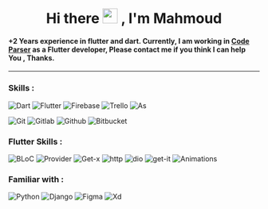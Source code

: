 <h1 align="center">
    Hi there <img src="https://raw.githubusercontent.com/MartinHeinz/MartinHeinz/master/wave.gif" width="30px"> , I'm Mahmoud
</h1>

 ####   +2 Years experience in flutter and dart. Currently, I am working in [Code Parser](https://codeparser.org/) as a Flutter developer, Please contact me if you think I can help You , Thanks.


---
### Skills :
![Dart](https://img.shields.io/static/v1?logo=dart&label=&message=Dart&color=023e8a&logoWidth=20&logoColor=EEE&style=flat-square)
![Flutter](https://img.shields.io/static/v1?logo=flutter&label=&message=Flutter&color=0096c7&logoWidth=20&logoColor=EEE&style=flat-square)
![Firebase](https://img.shields.io/static/v1?logo=firebase&label=&message=Firebase&color=ffbe0b&logoWidth=20&logoColor=000000&style=flat-square)
![Trello](https://img.shields.io/static/v1?logo=Trello&label=&message=Trello&color=3f37c9&logoWidth=20&logoColor=EEE&style=flat-square)
![As](https://img.shields.io/static/v1?logo=android&label=&message=AndroidStudio&color=40916c&logoWidth=20&logoColor=EEE&style=flat-square)

![Git](https://img.shields.io/static/v1?logo=Git&label=&message=Git&color=000000&logoWidth=20&logoColor=EEE&style=flat-square)
![Gitlab](https://img.shields.io/static/v1?logo=github&label=&message=Github&color=000000&logoWidth=20&logoColor=EEE&style=flat-square)
![Github](https://img.shields.io/static/v1?logo=gitlab&label=&message=Gitlab&color=000000&logoWidth=20&logoColor=EEE&style=flat-square)
![Bitbucket](https://img.shields.io/static/v1?logo=bitbucket&label=&message=Bitbucket&color=caf0f8&logoWidth=20&logoColor=000000&style=flat-square)

### Flutter Skills :
![BLoC](https://img.shields.io/static/v1?label=&message=BLoC&color=b7c3f3&logoWidth=20&logoColor=EEE&style=flat-square)
![Provider](https://img.shields.io/static/v1?label=&message=Provider&color=b7c3f3&logoWidth=20&logoColor=EEE&style=flat-square)
![Get-x](https://img.shields.io/static/v1?label=&message=Get-X&color=b7c3f3&logoWidth=20&logoColor=EEE&style=flat-square)
![http](https://img.shields.io/static/v1?label=&message=Http&color=b7c3f3&logoWidth=20&logoColor=EEE&style=flat-square)
![dio](https://img.shields.io/static/v1?label=&message=Dio&color=b7c3f3&logoWidth=20&logoColor=EEE&style=flat-square)
![get-it](https://img.shields.io/static/v1?label=&message=Get-it&color=b7c3f3&logoWidth=20&logoColor=EEE&style=flat-square)
![Animations](https://img.shields.io/static/v1?label=&message=Animations&color=b7c3f3&logoWidth=20&logoColor=EEE&style=flat-square)


### Familiar with :
![Python](https://img.shields.io/static/v1?logo=python&label=&message=Python&color=eb5e28&logoWidth=20&logoColor=EEE&style=flat-square)
![Django](https://img.shields.io/static/v1?logo=django&label=&message=Django&color=004b23&logoWidth=20&logoColor=EEE&style=flat-square)
![Figma](https://img.shields.io/static/v1?logo=figma&label=&message=Figma&color=ff6b6b&logoWidth=20&logoColor=EEE&style=flat-square)
![Xd](https://img.shields.io/static/v1?logo=adobexd&label=&message=AdobeXD&color=973aa8&logoWidth=20&logoColor=EEE&style=flat-square)

<!-- ![Fm](https://img.shields.io/static/v1?label=&message=FamiliarWith&color=ffd60a&logoWidth=20&logoColor=EEE&style=flat-square) -->
<!-- ![Skills](https://img.shields.io/static/v1?label=&message=Skills&color=ffd60a&logoWidth=20&logoColor=EEE&style=flat-square) -->
<!-- ![Design](https://img.shields.io/static/v1?label=&message=DesignPlatform&color=ffd60a&logoWidth=20&logoColor=EEE&style=flat-square) -->
<!-- ![Backend](https://img.shields.io/static/v1?label=&message=Backend&color=ffd60a&logoWidth=20&logoColor=EEE&style=flat-square) -->
<!-- ![Baas](https://img.shields.io/static/v1?label=&message=Baas&color=ffd60a&logoWidth=20&logoColor=EEE&style=flat-square) -->
<!-- ![Languages](https://img.shields.io/static/v1?label=&message=Languages&color=ffd60a&logoWidth=20&logoColor=EEE&style=flat-square) -->
<!-- ![Tools](https://img.shields.io/static/v1?label=&message=Tools&color=ffd60a&logoWidth=20&logoColor=EEE&style=flat-square) -->
<!-- ![Frameworks](https://img.shields.io/static/v1?label=&message=Frameworks&color=ffd60a&logoWidth=20&logoColor=EEE&style=flat-square) -->
<!-- ![VSC](https://img.shields.io/static/v1?label=&message=VSC&color=ffd60a&logoWidth=20&logoColor=EEE&style=flat-square) -->




<!--
**mahmoud-eslami/mahmoud-eslami** is a ✨ _special_ ✨ repository because its `README.md` (this file) appears on your GitHub profile.

Here are some ideas to get you started:

- 🔭 I’m currently working on ...
- 🌱 I’m currently learning ...
- 👯 I’m looking to collaborate on ...
- 🤔 I’m looking for help with ...
- 💬 Ask me about ...
- 📫 How to reach me: ...
- 😄 Pronouns: ...
- ⚡ Fun fact: ...
-->
